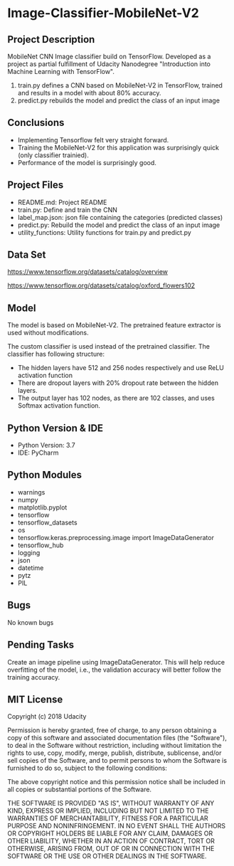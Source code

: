# Image-Classifier-MobileNet-V2

## Project Description
MobileNet CNN Image classifier build on TensorFlow. Developed as a project as partial fulfillment of Udacity Nanodegree "Introduction into Machine Learning with TensorFlow".

1) train.py defines a CNN based on MobileNet-V2 in TensorFlow, trained and results in a model with about 80% accuracy.
2) predict.py rebuilds the model and predict the class of an input image

## Conclusions
- Implementing Tensorflow felt very straight forward.
- Training the MobileNet-V2 for this application was surprisingly quick (only classifier trainied).
- Performance of the model is surprisingly good.

## Project Files
- README.md: Project README
- train.py: Define and train the CNN
- label_map.json: json file containing the categories (predicted classes)
- predict.py: Rebuild the model and predict the class of an input image
- utility_functions: Utility functions for train.py and predict.py


## Data Set
https://www.tensorflow.org/datasets/catalog/overview

https://www.tensorflow.org/datasets/catalog/oxford_flowers102


## Model
The model is based on MobileNet-V2. The pretrained feature extractor is used without modifications.

The custom classifier is used instead of the pretrained classifier. The classifier has following structure:
- The hidden layers have 512 and 256 nodes respectively and use ReLU activation function
- There are dropout layers with 20% dropout rate between the hidden layers.
- The output layer has 102 nodes, as there are 102 classes, and uses Softmax activation function.


## Python Version & IDE
- Python Version: 3.7
- IDE: PyCharm

## Python Modules
- warnings
- numpy
- matplotlib.pyplot
- tensorflow
- tensorflow_datasets
- os
- tensorflow.keras.preprocessing.image import ImageDataGenerator
- tensorflow_hub
- logging
- json
- datetime
- pytz
- PIL


## Bugs
No known bugs

## Pending Tasks
Create an image pipeline using ImageDataGenerator. This will help reduce overfitting of the model, i.e., the validation accuracy will better follow the training accuracy.


## MIT License

Copyright (c) 2018 Udacity

Permission is hereby granted, free of charge, to any person obtaining a copy
of this software and associated documentation files (the "Software"), to deal
in the Software without restriction, including without limitation the rights
to use, copy, modify, merge, publish, distribute, sublicense, and/or sell
copies of the Software, and to permit persons to whom the Software is
furnished to do so, subject to the following conditions:

The above copyright notice and this permission notice shall be included in all
copies or substantial portions of the Software.

THE SOFTWARE IS PROVIDED "AS IS", WITHOUT WARRANTY OF ANY KIND, EXPRESS OR
IMPLIED, INCLUDING BUT NOT LIMITED TO THE WARRANTIES OF MERCHANTABILITY,
FITNESS FOR A PARTICULAR PURPOSE AND NONINFRINGEMENT. IN NO EVENT SHALL THE
AUTHORS OR COPYRIGHT HOLDERS BE LIABLE FOR ANY CLAIM, DAMAGES OR OTHER
LIABILITY, WHETHER IN AN ACTION OF CONTRACT, TORT OR OTHERWISE, ARISING FROM,
OUT OF OR IN CONNECTION WITH THE SOFTWARE OR THE USE OR OTHER DEALINGS IN THE
SOFTWARE.

